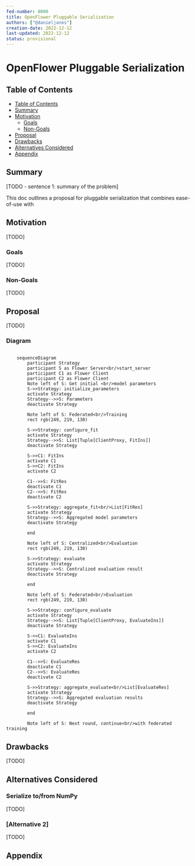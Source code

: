 ```yaml
---
fed-number: 0000
title: OpenFlower Pluggable Serialization
authors: ["@danieljanes"]
creation-date: 2022-12-12
last-updated: 2022-12-12
status: provisional
---
```


# OpenFlower Pluggable Serialization

## Table of Contents

- [Table of Contents](#table-of-contents)
- [Summary](#summary)
- [Motivation](#motivation)
  - [Goals](#goals)
  - [Non-Goals](#non-goals)
- [Proposal](#proposal)
- [Drawbacks](#drawbacks)
- [Alternatives Considered](#alternatives-considered)
- [Appendix](#appendix)

## Summary

[TODO - sentence 1: summary of the problem]

This doc outlines a proposal for pluggable serialization that combines ease-of-use with 

## Motivation

[TODO]

### Goals

[TODO]

### Non-Goals

[TODO]

## Proposal

[TODO]

### Diagram

```{mermaid}

    sequenceDiagram
        participant Strategy
        participant S as Flower Server<br/>start_server
        participant C1 as Flower Client
        participant C2 as Flower Client
        Note left of S: Get initial <br/>model parameters
        S->>Strategy: initialize_parameters
        activate Strategy
        Strategy-->>S: Parameters
        deactivate Strategy

        Note left of S: Federated<br/>Training
        rect rgb(249, 219, 130)

        S->>Strategy: configure_fit
        activate Strategy
        Strategy-->>S: List[Tuple[ClientProxy, FitIns]]
        deactivate Strategy

        S->>C1: FitIns
        activate C1
        S->>C2: FitIns
        activate C2

        C1-->>S: FitRes
        deactivate C1
        C2-->>S: FitRes
        deactivate C2

        S->>Strategy: aggregate_fit<br/>List[FitRes]
        activate Strategy
        Strategy-->>S: Aggregated model parameters
        deactivate Strategy

        end

        Note left of S: Centralized<br/>Evaluation
        rect rgb(249, 219, 130)

        S->>Strategy: evaluate
        activate Strategy
        Strategy-->>S: Centralized evaluation result
        deactivate Strategy

        end

        Note left of S: Federated<br/>Evaluation
        rect rgb(249, 219, 130)

        S->>Strategy: configure_evaluate
        activate Strategy
        Strategy-->>S: List[Tuple[ClientProxy, EvaluateIns]]
        deactivate Strategy

        S->>C1: EvaluateIns
        activate C1
        S->>C2: EvaluateIns
        activate C2

        C1-->>S: EvaluateRes
        deactivate C1
        C2-->>S: EvaluateRes
        deactivate C2

        S->>Strategy: aggregate_evaluate<br/>List[EvaluateRes]
        activate Strategy
        Strategy-->>S: Aggregated evaluation results
        deactivate Strategy

        end

        Note left of S: Next round, continue<br/>with federated training
```

## Drawbacks

[TODO]

## Alternatives Considered

### Serialize to/from NumPy

[TODO]

### [Alternative 2]

[TODO]

## Appendix
